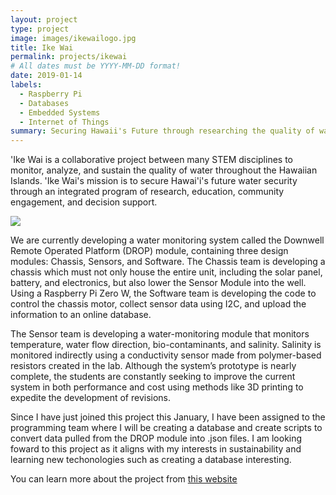 ```yaml
---
layout: project
type: project
image: images/ikewailogo.jpg
title: Ike Wai
permalink: projects/ikewai
# All dates must be YYYY-MM-DD format!
date: 2019-01-14
labels:
  - Raspberry Pi
  - Databases
  - Embedded Systems
  - Internet of Things
summary: Securing Hawaii's Future through researching the quality of water throughout the Hawaiian Islands
---
```

'Ike Wai is a collaborative project between many STEM disciplines to monitor, analyze, and sustain the quality of water throughout the Hawaiian Islands. 'Ike Wai's mission is to secure Hawai'i's future water security through an integrated program of research, education, community engagement, and decision support.

<img class="ui medium right floated rounded image" src="../images/system.jpg">

We are currently developing a water monitoring system called the Downwell Remote Operated Platform (DROP) module, containing three design modules: Chassis, Sensors, and Software. The Chassis team is developing a chassis which must not only house the entire unit, including the solar panel, battery, and electronics, but also lower the Sensor Module into the well. Using a Raspberry Pi Zero W, the Software team is developing the code to control the chassis motor, collect sensor data using I2C, and upload the information to an online database. 

The Sensor team is developing a water-monitoring module that monitors temperature, water flow direction, bio-contaminants, and salinity. Salinity is monitored indirectly using a conductivity sensor made from polymer-based resistors created in the lab. Although the system’s prototype is nearly complete, the students are constantly seeking to improve the current system in both performance and cost using methods like 3D printing to expedite the development of revisions.

Since I have just joined this project this January, I have been assigned to the programming team where I will be creating a database and create scripts to convert data pulled from the DROP module into .json files. I am looking foward to this project as it aligns with my interests in sustainability and learning new techonologies such as creating a database interesting.

You can learn more about the project from <a href="http://www.hawaii.edu/epscor/ike-wai-project/">this website</a>
